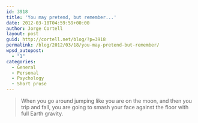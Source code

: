 ```yaml
---
id: 3918
title: 'You may pretend, but remember...'
date: 2012-03-18T04:59:59+00:00
author: Jorge Cortell
layout: post
guid: http://cortell.net/blog/?p=3918
permalink: /blog/2012/03/18/you-may-pretend-but-remember/
wpsd_autopost:
  - "1"
categories:
  - General
  - Personal
  - Psychology
  - Short prose
---
```

> When you go around jumping like you are on the moon, and then you trip and fall, you are going to smash your face against the floor with full Earth gravity.